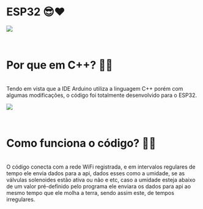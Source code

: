 # ESP32 😎❤

![](/esp32Img.png)

<br>

# Por que em C++? 🤔👀
<br>
Tendo em vista que a IDE Arduino utiliza a linguagem C++ porém com algumas modificações, o código foi totalmente desenvolvido para o ESP32.

![](/espArduino.jpg)

<br>

# Como funciona o código? 📐🤨
<br>
O código conecta com a rede WiFi registrada, e em intervalos regulares de tempo ele envia dados para a api, dados esses como a umidade, se as válvulas solenoides estão ativa ou não e etc, caso a umidade esteja abaixo de um valor pré-definido pelo programa ele enviara os dados para api ao mesmo tempo que ele molha a terra, sendo assim este, de tempos irregulares.
